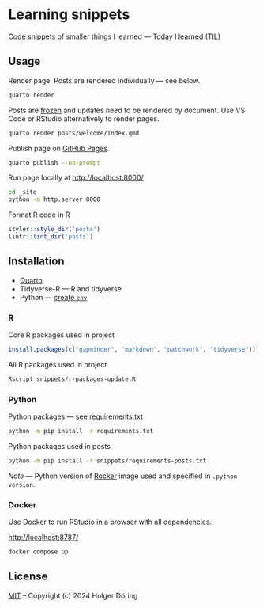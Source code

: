 # Learning snippets

Code snippets of smaller things I learned — Today I learned (TIL)

## Usage

Render page. Posts are rendered individually — see below.

```sh
quarto render
```

Posts are [frozen](https://quarto.org/docs/projects/code-execution.html#freeze) and updates need to be rendered by document. Use VS Code or RStudio alternatively to render pages.

```sh
quarto render posts/welcome/index.qmd
```

Publish page on [GitHub Pages](https://quarto.org/docs/publishing/github-pages.html).

```sh
quarto publish --no-prompt
```

Run page locally at <http://localhost:8000/>

```sh
cd _site
python -m http.server 8000
```

Format R code in R

```R
styler::style_dir('posts')
lintr::lint_dir('posts')
```

## Installation

+ [Quarto](https://quarto.org/docs/get-started/)
+ Tidyverse-R — R and tidyverse
+ Python — [create `env`](https://quarto.org/docs/projects/virtual-environments.html#using-venv)

### R

Core R packages used in project

```r
install.packages(c("gapminder", "markdown", "patchwork", "tidyverse"))
```

All R packages used in project

```sh
Rscript snippets/r-packages-update.R
```

### Python

Python packages — see [requirements.txt](requirements.txt)

```sh
python -m pip install -r requirements.txt
```

Python packages used in posts

```sh
python -m pip install -r snippets/requirements-posts.txt
```

_Note_ — Python version of [Rocker](https://github.com/rocker-org/rocker-versioned2) image used and specified in `.python-version`.

### Docker

Use Docker to run RStudio in a browser with all dependencies.

<http://localhost:8787/>

```sh
docker compose up
```

## License

[MIT](https://choosealicense.com/licenses/mit/) – Copyright (c) 2024 Holger Döring
